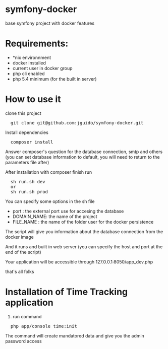 # symfony-docker
base symfony project with docker features

# Requirements:
- *nix environnment
- docker installed
- current user in docker group
- php cli enabled
- php 5.4 minimum (for the built in server)

# How to use it
clone this project
<pre>
  git clone git@github.com:jguido/symfony-docker.git
</pre>

Install dependencies
<pre>
  composer install
</pre>

Answer composer's question for the database connection, smtp and others (you can set database information to default, you will need to return to the parameters file after)

After installation with composer finish run

<pre>
  sh run.sh dev
  or
  sh run.sh prod
</pre>

You can specify some options in the sh file

- port       : the external port use for accesing the database
- DOMAIN_NAME: the name of the project
- FILE_NAME  : the name of the folder user for the docker persistence

The script will give you information about the database connection from the docker image

And it runs and built in web server (you can specify the host and port at the end of the script)

Your application will be accessible through 127.0.0.1:8050/app_dev.php

that's all folks

# Installation of Time Tracking application

1. run command
<pre>
  php app/console time:init
</pre>

The command will create mandatored data and give you the admin password access

